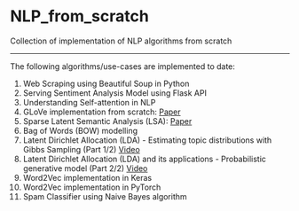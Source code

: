 # NLP_from_scratch
Collection of implementation of NLP algorithms from scratch 
***

The following algorithms/use-cases are implemented to date:
1. Web Scraping using Beautiful Soup in Python
2. Serving Sentiment Analysis Model using Flask API
3. Understanding Self-attention in NLP
4. GLoVe implementation from scratch: [Paper](https://nlp.stanford.edu/pubs/glove.pdf)
5. Sparse Latent Semantic Analysis (LSA): [Paper](https://www.cs.cmu.edu/~jgc/publication/PublicationPDF/Sparse_Latent_Semantic_Analysis.pdf)
6. Bag of Words (BOW) modelling
7. Latent Dirichlet Allocation (LDA) - Estimating topic distributions with Gibbs Sampling (Part 1/2) [Video](https://www.youtube.com/watch?v=_WCwOICQhZI)
8. Latent Dirichlet Allocation (LDA) and its applications - Probabilistic generative model (Part 2/2) [Video](https://www.youtube.com/watch?v=YYQmego-l1E)
9. Word2Vec implementation in Keras
10. Word2Vec implementation in PyTorch
11. Spam Classifier using Naive Bayes algorithm
